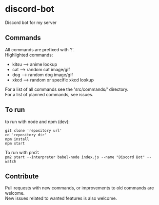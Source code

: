# discord-bot
Discord bot for my server

## Commands
All commands are prefixed with '!'.<br/>
Highlighted commands:  
* kitsu --> anime lookup
* cat --> random cat image/gif
* dog --> random dog image/gif
* xkcd --> random or specific xkcd lookup

For a list of all commands see the 'src/commands/' directory.<br/>
For a list of planned commands, see issues.  

## To run
to run with node and npm (dev):
```
git clone 'repository url'
cd 'repository dir'
npm install
npm start
```
To run with pm2:<br/>
`pm2 start --interpreter babel-node index.js --name "Discord Bot" --watch`

## Contribute
Pull requests with new commands, or improvements to old commands are welcome.<br/>
New issues related to wanted features is also welcome.

